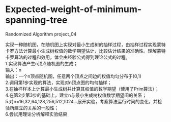 # Expected-weight-of-minimum-spanning-tree
Randomized Algorithm project_04

实现一种随机图，在随机图上实现对最小生成树的抽样过程，由抽样过程实现蒙特卡罗方法计算最小生成树权值的数学期望估计，比较估计结果的准确性。理解蒙特卡罗算法的过程和效用，体会由经验公式得到理论公式的过程。  
1.实现算法产生n顶点随机图的生成；  
输入：n  
输出：一个n顶点随机图，任意两个顶点之间边的权值均匀分布于(0,1)  
2.调用第1步实现的算法，实现对n顶点图的均匀抽样；   
3.在抽样样本上计算最小生成树并计算其权值的数学期望（使用了Prim算法）；  
4.在第2步第3步的基础上，建立n与最小生成树权值数学期望间的关系；  
5.对n=16,32,64,128,256,512,1024…展开实验，考察算法运行时间的变化，并检验所建立的关系的一般性；  
6.尝试用理论分析解释实验结果
